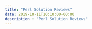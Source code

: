 ```yaml
---
title: "Perl Solution Reviews"
date: 2019-10-11T10:10:00+00:00
description : "Perl Solution Reviews"
---
```


